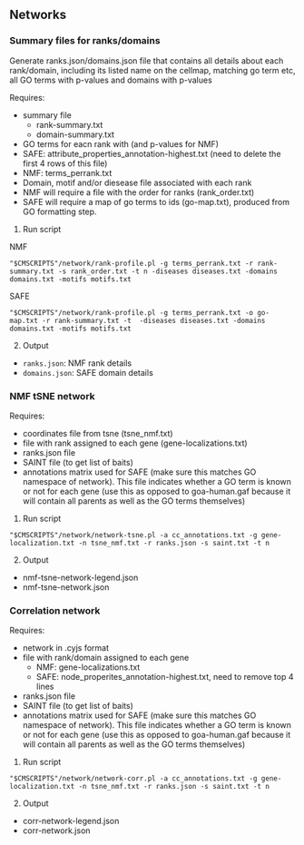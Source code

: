 ## Networks

### Summary files for ranks/domains

Generate ranks.json/domains.json file that contains all details about each rank/domain, including its listed name on the cellmap, matching go term etc, all GO terms with p-values and domains with p-values

Requires:
* summary file
  * rank-summary.txt
  * domain-summary.txt
* GO terms for eacn rank with (and p-values for NMF)
 * SAFE: attribute_properties_annotation-highest.txt (need to delete the first 4 rows of this file)
 * NMF: terms_perrank.txt
* Domain, motif and/or diesease file associated with each rank
* NMF will require a file with the order for ranks (rank_order.txt)
* SAFE will require a map of go terms to ids (go-map.txt), produced from GO formatting step.

1. Run script

NMF
```
"$CMSCRIPTS"/network/rank-profile.pl -g terms_perrank.txt -r rank-summary.txt -s rank_order.txt -t n -diseases diseases.txt -domains domains.txt -motifs motifs.txt
```

SAFE
```
"$CMSCRIPTS"/network/rank-profile.pl -g terms_perrank.txt -o go-map.txt -r rank-summary.txt -t  -diseases diseases.txt -domains domains.txt -motifs motifs.txt
```

2. Output
* `ranks.json`: NMF rank details
* `domains.json`: SAFE domain details

### NMF tSNE network

Requires:
* coordinates file from tsne (tsne_nmf.txt)
* file with rank assigned to each gene (gene-localizations.txt)
* ranks.json file
* SAINT file (to get list of baits)
* annotations matrix used for SAFE (make sure this matches GO namespace of network). This file indicates whether a GO term is known or not for each gene (use this as opposed to goa-human.gaf because it will contain all parents as well as the GO terms themselves)

1. Run script
```
"$CMSCRIPTS"/network/network-tsne.pl -a cc_annotations.txt -g gene-localization.txt -n tsne_nmf.txt -r ranks.json -s saint.txt -t n
```

2. Output
* nmf-tsne-network-legend.json
* nmf-tsne-network.json

### Correlation network

Requires:
* network in .cyjs format
* file with rank/domain assigned to each gene
  * NMF: gene-localizations.txt
  * SAFE: node_properites_annotation-highest.txt, need to remove top 4 lines
* ranks.json file
* SAINT file (to get list of baits)
* annotations matrix used for SAFE (make sure this matches GO namespace of network). This file indicates whether a GO term is known or not for each gene (use this as opposed to goa-human.gaf because it will contain all parents as well as the GO terms themselves)

1. Run script
```
"$CMSCRIPTS"/network/network-corr.pl -a cc_annotations.txt -g gene-localization.txt -n tsne_nmf.txt -r ranks.json -s saint.txt -t n
```

2. Output
* corr-network-legend.json
* corr-network.json
